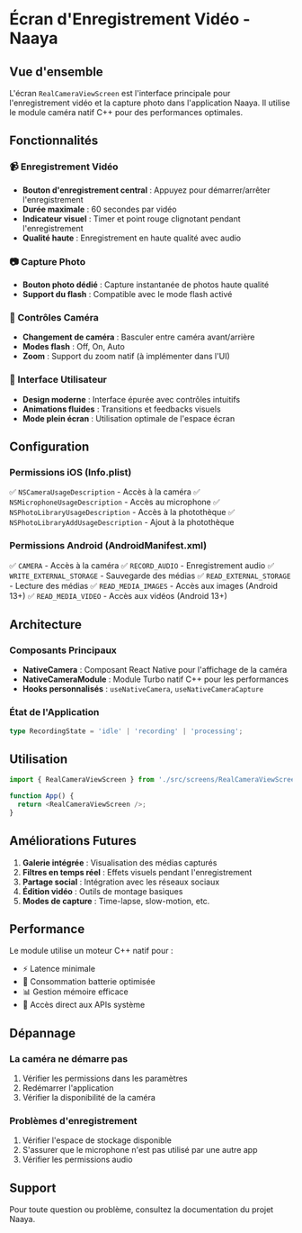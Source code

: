 # Écran d'Enregistrement Vidéo - Naaya

## Vue d'ensemble

L'écran `RealCameraViewScreen` est l'interface principale pour l'enregistrement vidéo et la capture photo dans l'application Naaya. Il utilise le module caméra natif C++ pour des performances optimales.

## Fonctionnalités

### 📹 Enregistrement Vidéo
- **Bouton d'enregistrement central** : Appuyez pour démarrer/arrêter l'enregistrement
- **Durée maximale** : 60 secondes par vidéo
- **Indicateur visuel** : Timer et point rouge clignotant pendant l'enregistrement
- **Qualité haute** : Enregistrement en haute qualité avec audio

### 📷 Capture Photo
- **Bouton photo dédié** : Capture instantanée de photos haute qualité
- **Support du flash** : Compatible avec le mode flash activé

### 🔄 Contrôles Caméra
- **Changement de caméra** : Basculer entre caméra avant/arrière
- **Modes flash** : Off, On, Auto
- **Zoom** : Support du zoom natif (à implémenter dans l'UI)

### 🎨 Interface Utilisateur
- **Design moderne** : Interface épurée avec contrôles intuitifs
- **Animations fluides** : Transitions et feedbacks visuels
- **Mode plein écran** : Utilisation optimale de l'espace écran

## Configuration

### Permissions iOS (Info.plist)
✅ `NSCameraUsageDescription` - Accès à la caméra
✅ `NSMicrophoneUsageDescription` - Accès au microphone
✅ `NSPhotoLibraryUsageDescription` - Accès à la photothèque
✅ `NSPhotoLibraryAddUsageDescription` - Ajout à la photothèque

### Permissions Android (AndroidManifest.xml)
✅ `CAMERA` - Accès à la caméra
✅ `RECORD_AUDIO` - Enregistrement audio
✅ `WRITE_EXTERNAL_STORAGE` - Sauvegarde des médias
✅ `READ_EXTERNAL_STORAGE` - Lecture des médias
✅ `READ_MEDIA_IMAGES` - Accès aux images (Android 13+)
✅ `READ_MEDIA_VIDEO` - Accès aux vidéos (Android 13+)

## Architecture

### Composants Principaux
- **NativeCamera** : Composant React Native pour l'affichage de la caméra
- **NativeCameraModule** : Module Turbo natif C++ pour les performances
- **Hooks personnalisés** : `useNativeCamera`, `useNativeCameraCapture`

### État de l'Application
```typescript
type RecordingState = 'idle' | 'recording' | 'processing';
```

## Utilisation

```typescript
import { RealCameraViewScreen } from './src/screens/RealCameraViewScreen';

function App() {
  return <RealCameraViewScreen />;
}
```

## Améliorations Futures

1. **Galerie intégrée** : Visualisation des médias capturés
2. **Filtres en temps réel** : Effets visuels pendant l'enregistrement
3. **Partage social** : Intégration avec les réseaux sociaux
4. **Édition vidéo** : Outils de montage basiques
5. **Modes de capture** : Time-lapse, slow-motion, etc.

## Performance

Le module utilise un moteur C++ natif pour :
- ⚡ Latence minimale
- 🔋 Consommation batterie optimisée
- 📊 Gestion mémoire efficace
- 🎯 Accès direct aux APIs système

## Dépannage

### La caméra ne démarre pas
1. Vérifier les permissions dans les paramètres
2. Redémarrer l'application
3. Vérifier la disponibilité de la caméra

### Problèmes d'enregistrement
1. Vérifier l'espace de stockage disponible
2. S'assurer que le microphone n'est pas utilisé par une autre app
3. Vérifier les permissions audio

## Support

Pour toute question ou problème, consultez la documentation du projet Naaya.